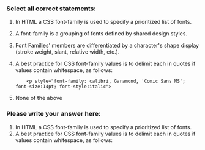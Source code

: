 ### Select all correct statements:

1.  In HTML a CSS font-family is used to specify a prioritized list of fonts.
2.  A font-family is a grouping of fonts defined by shared design styles.
3.  Font Families' members are differentiated by a character's shape display (stroke weight, slant, relative width, etc.).
4.  A best practice for CSS font-family values is to delimit each in quotes if values contain whitespace, as follows:

            <p style="font-family: calibri, Garamond, 'Comic Sans MS'; font-size:14pt; font-style:italic">

5.  None of the above

### Please write your answer here:
1.  In HTML a CSS font-family is used to specify a prioritized list of fonts.
4.  A best practice for CSS font-family values is to delimit each in quotes if values contain whitespace, as follows: